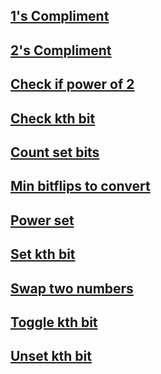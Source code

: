 

## [1's Compliment](https://github.com/arunkalher/DSA-Repo/tree/main/Play%20with%20Bits/1's%20complement) 

## [2's Compliment](https://github.com/arunkalher/DSA-Repo/tree/main/Play%20with%20Bits/2's%20complement) 

## [Check if power of 2](https://github.com/arunkalher/DSA-Repo/tree/main/Play%20with%20Bits/check%20if%20power%20of%202) 

## [Check kth bit](https://github.com/arunkalher/DSA-Repo/tree/main/Play%20with%20Bits/Check%20kth%20bit) 

## [Count set bits](https://github.com/arunkalher/DSA-Repo/tree/main/Play%20with%20Bits/count%20set%20bits)

## [Min bitflips to convert](https://github.com/arunkalher/DSA-Repo/tree/main/Play%20with%20Bits/count%20set%20bits)

## [Power set](https://github.com/arunkalher/DSA-Repo/tree/main/Play%20with%20Bits/power%20set)

## [Set kth bit](https://github.com/arunkalher/DSA-Repo/tree/main/Play%20with%20Bits/set%20kth%20bit)

## [Swap two numbers](https://github.com/arunkalher/DSA-Repo/tree/main/Play%20with%20Bits/Swap%20two%20numbers) 

## [Toggle kth bit](https://github.com/arunkalher/DSA-Repo/tree/main/Play%20with%20Bits/toggle%20kth%20bit) 

## [Unset kth bit](https://github.com/arunkalher/DSA-Repo/tree/main/Play%20with%20Bits/Unset%20kth%20bit) 

 